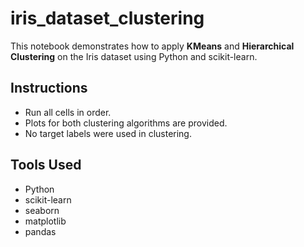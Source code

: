 # iris_dataset_clustering

This notebook demonstrates how to apply **KMeans** and **Hierarchical Clustering** on the Iris dataset using Python and scikit-learn.

## Instructions
- Run all cells in order.
- Plots for both clustering algorithms are provided.
- No target labels were used in clustering.

## Tools Used
- Python
- scikit-learn
- seaborn
- matplotlib
- pandas
